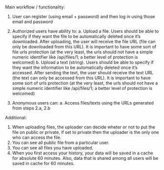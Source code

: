Main workflow / functionality:
1. User can register (using email + password) and then log in using those email and password
2. Authorized users have ability to:
a. Upload a file. Users should be able to specify if they want the file to be automatically deleted
once it’s downloaded. After uploading, the user will receive the file URL (file can only be
downloaded from this URL). It is important to have some sort of file urls protection (at the very
least, the urls should not have a simple numeric identifier like /api/files/1; a better level of
protection is welcomed)
b. Upload a text (string). Users should be able to specify if they want the information to be
automatically deleted once it’s accessed. After sending the text, the user should receive the
text URL (the text can only be accessed from this URL). It is important to have some sort of urls
protection (at the very least, the urls should not have a simple numeric identifier like /api/files/1;
a better level of protection is welcomed)

3. Anonymous users can:
a. Access files/texts using the URLs generated from steps 2.a, 2.b

Additional: 
1. When uploading files, the uploader can decide wheter or  not to put the file on public or private, if set to private then the uploader
is the only one who can access the file.
2. You can see all public file from a particular user.
3. You can see all files you have uploaded.
4. When you first access your history, your data will be saved in a cache for absolute 60 minutes. Also, data that is shared among all users will be saved in cache for 60 minutes.
